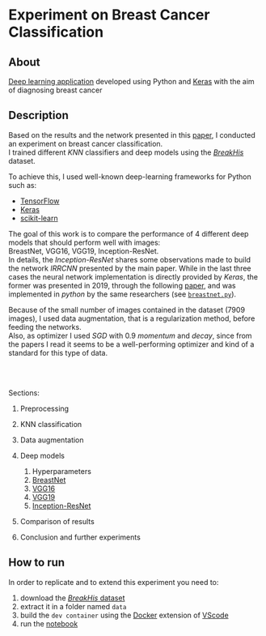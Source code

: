 # Experiment on Breast Cancer Classification

## About

[Deep learning application](/project.ipynb) developed using Python and [Keras](https://keras.io/)
with the aim of diagnosing breast cancer

## Description

Based on the results and the network presented in this
[paper](https://arxiv.org/abs/1811.04241), I conducted an experiment on breast
cancer classification.<br> I trained different _KNN_ classifiers and deep models
using the [_BreakHis_](https://web.inf.ufpr.br/vri/databases/breast-cancer-histopathological-database-breakhis/) dataset.

To achieve this, I used well-known deep-learning frameworks for Python such as:

-   [TensorFlow](https://www.tensorflow.org/)
-   [Keras](https://www.tensorflow.org/api_docs/python/tf/keras)
-   [scikit-learn](https://scikit-learn.org/)

The goal of this work is to compare the performance of 4 different deep models
that should perform well with images:<br> BreastNet, VGG16, VGG19,
Inception-ResNet.<br> In details, the _Inception-ResNet_ shares some
observations made to build the network _IRRCNN_ presented by the main paper.
While in the last three cases the neural network implementation is directly
provided by _Keras_, the former was presented in 2019, through the following
[paper](https://www.sciencedirect.com/science/article/pii/S0378437119319995),
and was implemented in _python_ by the same researchers (see
[`breastnet.py`](/breastnet.py)).<br>

Because of the small number of images contained in the dataset (7909 images), I
used data augmentation, that is a regularization method, before feeding the
networks.<br> Also, as optimizer I used _SGD_ with 0.9 _momentum_ and _decay_,
since from the papers I read it seems to be a well-performing optimizer and kind
of a standard for this type of data.

<br>

<br>

Sections:

1. Preprocessing

2. KNN classification

3. Data augmentation

4. Deep models

    1. Hyperparameters
    2. [BreastNet](https://www.sciencedirect.com/science/article/pii/S0378437119319995)
    3. [VGG16](https://arxiv.org/abs/1409.1556)
    4. [VGG19](https://arxiv.org/abs/1409.1556)
    5. [Inception-ResNet](https://arxiv.org/abs/1602.07261)

5. Comparison of results

6. Conclusion and further experiments

## How to run

In order to replicate and to extend this experiment you need to:

1. download the
   [_BreakHis_ dataset](https://web.inf.ufpr.br/vri/databases/breast-cancer-histopathological-database-breakhis/)
2. extract it in a folder named `data`
3. build the `dev container` using the [Docker](https://www.docker.com/)
   extension of [VScode](https://code.visualstudio.com/)
4. run the [notebook](/project.ipynb)
